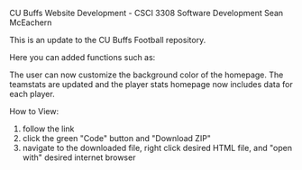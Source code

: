 CU Buffs Website Development - CSCI 3308 Software Development
Sean McEachern

This is an update to the CU Buffs Football repository.

Here you can added functions such as:

The user can now customize the background color of the homepage.
The teamstats are updated and the player stats homepage now includes data for each player.

How to View:

1. follow the link 
2. click the green "Code" button and "Download ZIP"
3. navigate to the downloaded file, right click desired HTML file, and "open with" desired internet browser
